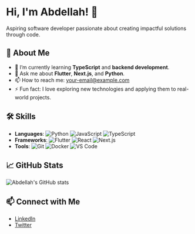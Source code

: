 # Hi, I'm Abdellah! 👋

Aspiring software developer passionate about creating impactful solutions through code.

## 🚀 About Me

- 🌱 I’m currently learning **TypeScript** and **backend development**.
- 💬 Ask me about **Flutter**, **Next.js**, and **Python**.
- 📫 How to reach me: [your-email@example.com](mailto:your-email@example.com)
- ⚡ Fun fact: I love exploring new technologies and applying them to real-world projects.

## 🛠️ Skills

- **Languages**: ![Python](https://img.shields.io/badge/Python-3776AB?style=flat&logo=python&logoColor=white) ![JavaScript](https://img.shields.io/badge/JavaScript-F7DF1E?style=flat&logo=javascript&logoColor=black) ![TypeScript](https://img.shields.io/badge/TypeScript-3178C6?style=flat&logo=typescript&logoColor=white)
- **Frameworks**: ![Flutter](https://img.shields.io/badge/Flutter-02569B?style=flat&logo=flutter&logoColor=white) ![React](https://img.shields.io/badge/React-61DAFB?style=flat&logo=react&logoColor=black) ![Next.js](https://img.shields.io/badge/Next.js-000000?style=flat&logo=nextdotjs&logoColor=white)
- **Tools**: ![Git](https://img.shields.io/badge/Git-F05032?style=flat&logo=git&logoColor=white) ![Docker](https://img.shields.io/badge/Docker-2496ED?style=flat&logo=docker&logoColor=white) ![VS Code](https://img.shields.io/badge/VS%20Code-007ACC?style=flat&logo=visual-studio-code&logoColor=white)

## 📈 GitHub Stats

![Abdellah's GitHub stats](https://github-readme-stats.vercel.app/api?username=MRQ67&show_icons=true&theme=radical)

## 📫 Connect with Me

- [LinkedIn](https://www.linkedin.com/in/abdellah-ahmed-abdullahi-b229382a2)
- [Twitter](https://x.com/HimoNotting)


